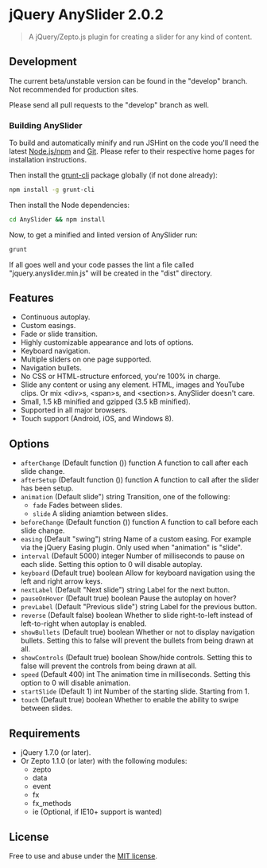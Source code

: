 # jQuery AnySlider 2.0.2

> A jQuery/Zepto.js plugin for creating a slider for any kind of content.

## Development
The current beta/unstable version can be found in the "develop" branch. Not recommended for production sites.

Please send all pull requests to the "develop" branch as well.

### Building AnySlider
To build and automatically minify and run JSHint on the code you'll need the latest [Node.js/npm](http://nodejs.org/) and [Git](http://git-scm.com/).
Please refer to their respective home pages for installation instructions.

Then install the [grunt-cli](http://gruntjs.com/getting-started#installing-the-cli) package globally (if not done already):

```bash
npm install -g grunt-cli
```

Then install the Node dependencies:

```bash
cd AnySlider && npm install
```

Now, to get a minified and linted version of AnySlider run:

```bash
grunt
```

If all goes well and your code passes the lint a file called "jquery.anyslider.min.js" will be created in the "dist" directory.

## Features
* Continuous autoplay.
* Custom easings.
* Fade or slide transition.
* Highly customizable appearance and lots of options.
* Keyboard navigation.
* Multiple sliders on one page supported.
* Navigation bullets.
* No CSS or HTML-structure enforced, you're 100% in charge.
* Slide any content or using any element. HTML, images and YouTube clips. Or mix &lt;div&gt;s, &lt;span&gt;s, and &lt;section&gt;s. AnySlider doesn't care.
* Small, 1.5 kB minified and gzipped (3.5 kB minified).
* Supported in all major browsers.
* Touch support (Android, iOS, and Windows 8).

## Options
* `afterChange` (Default function ()) function A function to call after each slide change.
* `afterSetup` (Default function ()) function A function to call after the slider has been setup.
* `animation` (Default slide") string Transition, one of the following:
    * `fade` Fades between slides.
    * `slide` A sliding aniamtion between slides.
* `beforeChange` (Default function ()) function A function to call before each slide change.
* `easing` (Default "swing") string Name of a custom easing. For example via the jQuery Easing plugin. Only used when "animation" is "slide".
* `interval` (Default 5000) integer Number of milliseconds to pause on each slide. Setting this option to 0 will disable autoplay.
* `keyboard` (Default true) boolean Allow for keyboard navigation using the left and right arrow keys.
* `nextLabel` (Default "Next slide") string Label for the next button.
* `pauseOnHover` (Default true) boolean Pause the autoplay on hover?
* `prevLabel` (Default "Previous slide") string Label for the previous button.
* `reverse` (Default false) boolean Whether to slide right-to-left instead of left-to-right when autoplay is enabled.
* `showBullets` (Default true) boolean Whether or not to display navigation bullets. Setting this to false will prevent the bullets from being drawn at all.
* `showControls` (Default true) boolean Show/hide controls. Setting this to false will prevent the controls from being drawn at all.
* `speed` (Default 400) int The animation time in milliseconds. Setting this option to 0 will disable animation.
* `startSlide` (Default 1) int Number of the starting slide. Starting from 1.
* `touch` (Default true) boolean Whether to enable the ability to swipe between slides.

## Requirements
* jQuery 1.7.0 (or later).
* Or Zepto 1.1.0 (or later) with the following modules:
    * zepto
    * data
    * event
    * fx
    * fx_methods
    * ie (Optional, if IE10+ support is wanted)

## License
Free to use and abuse under the [MIT license](http://www.opensource.org/licenses/mit-license.php).

